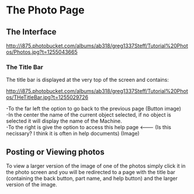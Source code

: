 # The Photo Page #
## The Interface ##
http://i875.photobucket.com/albums/ab318/greg1337Steff/Tutorial%20Photos/Photos.jpg?t=1255043665
### The Title Bar ###
The title bar is displayed at the very top of the screen and contains:

http://i875.photobucket.com/albums/ab318/greg1337Steff/Tutorial%20Photos/THeTitleBar.jpg?t=1255029726

-To the far left the option to go back to the previous page  (Button image)<br>
-In the center the name of the current object selected, if no object is selected it will display the name of the Machine.<br>
-To the right is give the option to access this help page <--- (Is this necissary? I think it is often in help documents)  (Image)<br>

<h2>Posting or Viewing photos</h2>
To view a larger version of the image of one of the photos simply click it in the photo screen and you will be redirected to a page with the title bar (containing the back button, part name, and help button) and the larger version of the image.